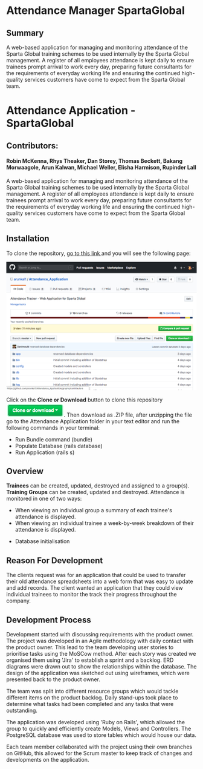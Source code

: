 
# Attendance Manager SpartaGlobal
## Summary
A web-based application for managing and monitoring attendance of the Sparta Global training schemes to be used internally by the Sparta Global management. A register of all employees attendance is kept daily to ensure trainees prompt arrival to work every day, preparing future consultants for the requirements of everyday working life and ensuring the continued high-quality services customers have come to expect from the Sparta Global team.

# Attendance Application - SpartaGlobal
## Contributors:
#### Robin McKenna, Rhys Theaker, Dan Storey, Thomas Beckett, Bakang Morwaagole, Arun Kalwan, Michael Weller, Elisha Harmison, Rupinder Lall


A web-based application for managing and monitoring attendance of the Sparta Global training schemes to be used internally by the Sparta Global management. A register of all employees attendance is kept daily to ensure trainees prompt arrival to work every day, preparing future consultants for the requirements of everyday working life and ensuring the continued high-quality services customers have come to expect from the Sparta Global team.


## Installation
To clone the repository, [go to this link ](https://github.com/arunkal1/Attendance_Application) and you will see the following page:

![Git Page](app/assets/images/git_page.png)

Click on the **Clone or Download** button to clone this repository ![Git Page](app/assets/images/cloneBtn.png). Then download as .ZIP file, after unzipping the file go to the Attendance Application folder in your text editor and run the following commands in your terminal:

- Run Bundle command (bundle)
- Populate Database (rails database)
- Run Application (rails s)

## Overview
**Trainees** can be created, updated, destroyed and assigned to a group(s). **Training Groups** can be created, updated and destroyed. Attendance is monitored in one of two ways:

- When viewing an individual group a summary of each trainee's attendance is displayed.
- When viewing an individual trainee a week-by-week breakdown of their attendance is displayed.


* Database initialisation

## Reason For Development
The clients request was for an application that could be used to transfer their old attendance spreadsheets into a web form that was easy to update and add records. The client wanted an application that they could view individual trainees to monitor the track their progress throughout the company.


## Development Process
Development started with discussing requirements with the product owner. The project was developed in an Agile methodology with daily contact with the product owner. This lead to the team developing user stories to prioritise tasks using the MoSCow method. After each story was created we organised them using 'Jira' to establish a sprint and a backlog. ERD diagrams were drawn out to show the relationships within the database. The design of the application was sketched out using wireframes, which were presented back to the product owner.

The team was split into different resource groups which would tackle different items on the product backlog. Daily stand-ups took place to determine what tasks had been completed and any tasks that were outstanding.

The application was developed using 'Ruby on Rails', which allowed the group to quickly and efficiently create Models, Views and Controllers. The PostgreSQL database was used to store tables which would house our data.

Each team member collaborated with the project using their own branches on GitHub, this allowed for the Scrum master to keep track of changes and developments on the application.
